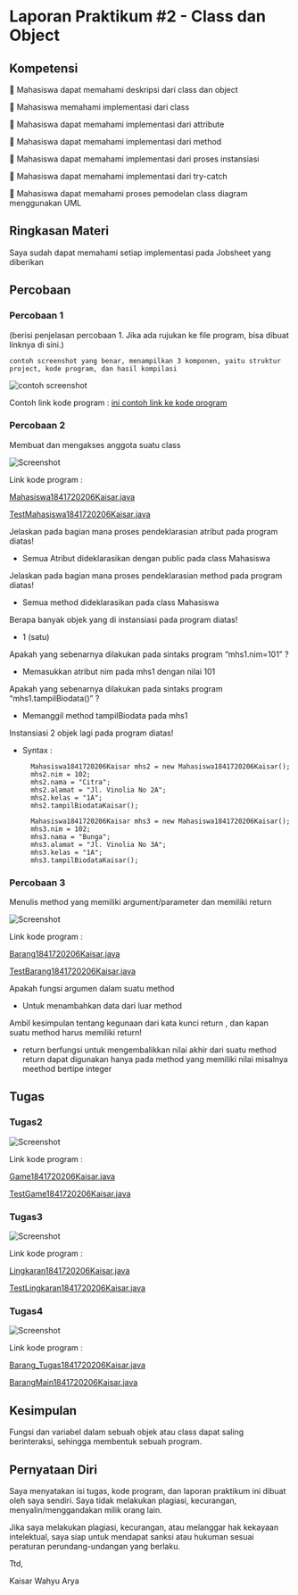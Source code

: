 # Laporan Praktikum #2 - Class dan Object

## Kompetensi

 Mahasiswa dapat memahami deskripsi dari class dan object

 Mahasiswa memahami implementasi dari class

 Mahasiswa dapat memahami implementasi dari attribute

 Mahasiswa dapat memahami implementasi dari method

 Mahasiswa dapat memahami implementasi dari proses instansiasi

 Mahasiswa dapat memahami implementasi dari try-catch

 Mahasiswa dapat memahami proses pemodelan class diagram menggunakan UML

## Ringkasan Materi

Saya sudah dapat memahami setiap implementasi pada Jobsheet yang diberikan

## Percobaan

### Percobaan 1

(berisi penjelasan percobaan 1. Jika ada rujukan ke file program, bisa dibuat linknya di sini.)

`contoh screenshot yang benar, menampilkan 3 komponen, yaitu struktur project, kode program, dan hasil kompilasi`

![contoh screenshot](img/contoh-schot1.PNG)

Contoh link kode program : [ini contoh link ke kode program](../../src/1_Pengantar_Konsep_PBO/Contoh12345Habibie.java)

### Percobaan 2

 Membuat dan mengakses anggota suatu class

![Screenshot](img/Screenshot_3.jpg)

Link kode program :

[Mahasiswa1841720206Kaisar.java](../../src/2_Class_dan_Object/Mahasiswa1841720206Kaisar.java)

[TestMahasiswa1841720206Kaisar.java](../../src/2_Class_dan_Object/TestMahasiswa1841720206Kaisar.java)

Jelaskan pada bagian mana proses pendeklarasian atribut pada program diatas!
- Semua Atribut dideklarasikan dengan public pada class Mahasiswa

Jelaskan pada bagian mana proses pendeklarasian method pada program diatas!
- Semua method dideklarasikan pada class Mahasiswa

Berapa banyak objek yang di instansiasi pada program diatas!
- 1 (satu)

 Apakah yang sebenarnya dilakukan pada sintaks program “mhs1.nim=101” ?
- Memasukkan atribut nim pada mhs1 dengan nilai 101

 Apakah yang sebenarnya dilakukan pada sintaks program “mhs1.tampilBiodata()” ?
- Memanggil method tampilBiodata pada mhs1

Instansiasi 2 objek lagi pada program diatas!
- Syntax :

        Mahasiswa1841720206Kaisar mhs2 = new Mahasiswa1841720206Kaisar();
        mhs2.nim = 102;
        mhs2.nama = "Citra";
        mhs2.alamat = "Jl. Vinolia No 2A";
        mhs2.kelas = "1A";
        mhs2.tampilBiodataKaisar();
        
        Mahasiswa1841720206Kaisar mhs3 = new Mahasiswa1841720206Kaisar();
        mhs3.nim = 102;
        mhs3.nama = "Bunga";
        mhs3.alamat = "Jl. Vinolia No 3A";
        mhs3.kelas = "1A";
        mhs3.tampilBiodataKaisar();

### Percobaan 3

Menulis method yang memiliki argument/parameter dan memiliki return

![Screenshot](img/Screenshot_4.jpg)

Link kode program :

[Barang1841720206Kaisar.java](../../src/2_Class_dan_Object/Barang1841720206Kaisar.java)

[TestBarang1841720206Kaisar.java](../../src/2_Class_dan_Object/TestBarang1841720206Kaisar.java)

 Apakah fungsi argumen dalam suatu method
 - Untuk menambahkan data dari luar method
 
 Ambil kesimpulan tentang kegunaan dari kata kunci return , dan kapan suatu method harus memiliki return!
 - return berfungsi untuk mengembalikkan nilai akhir dari suatu method return dapat digunakan hanya pada method yang memiliki nilai misalnya meethod bertipe integer

## Tugas

### Tugas2

![Screenshot](img/Screenshot_5.jpg)

Link kode program :

[Game1841720206Kaisar.java](../../src/2_Class_dan_Object/Game1841720206Kaisar.java)

[TestGame1841720206Kaisar.java](../../src/2_Class_dan_Object/TestGame1841720206Kaisar.java)

### Tugas3

![Screenshot](img/Screenshot_6.jpg)

Link kode program :

[Lingkaran1841720206Kaisar.java](../../src/2_Class_dan_Object/Lingkaran1841720206Kaisar.java)

[TestLingkaran1841720206Kaisar.java](../../src/2_Class_dan_Object/TestLingkaran1841720206Kaisar.java)

### Tugas4

![Screenshot](img/Screenshot_7.jpg)

Link kode program :

[Barang_Tugas1841720206Kaisar.java](../../src/2_Class_dan_Object/Barang_Tugas1841720206Kaisar.java)

[BarangMain1841720206Kaisar.java](../../src/2_Class_dan_Object/BarangMain1841720206Kaisar.java)

## Kesimpulan

Fungsi dan variabel dalam sebuah objek atau class dapat saling berinteraksi, sehingga membentuk sebuah program.

## Pernyataan Diri

Saya menyatakan isi tugas, kode program, dan laporan praktikum ini dibuat oleh saya sendiri. Saya tidak melakukan plagiasi, kecurangan, menyalin/menggandakan milik orang lain.

Jika saya melakukan plagiasi, kecurangan, atau melanggar hak kekayaan intelektual, saya siap untuk mendapat sanksi atau hukuman sesuai peraturan perundang-undangan yang berlaku.

Ttd,

Kaisar Wahyu Arya
